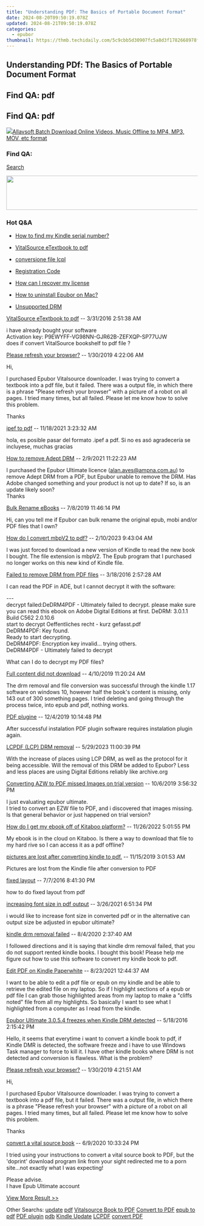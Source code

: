 ```yaml
---
title: "Understanding PDf: The Basics of Portable Document Format"
date: 2024-08-20T09:50:19.078Z
updated: 2024-08-21T09:50:19.078Z
categories:
  - epubor
thumbnail: https://thmb.techidaily.com/5c9cbb5d30907fc5a8d3f1782668978fcf6f103cacbe9ad11043aa91ad5ce8d7.jpg
---
```


## Understanding PDf: The Basics of Portable Document Format

## Find QA: pdf



## Find QA: pdf

<!-- affiliate ads begin -->
<a href="https://secure.2checkout.com/order/checkout.php?PRODS=4631056&QTY=1&AFFILIATE=108875&CART=1"><img src="https://secure.avangate.com/images/merchant/997e65474a248252883b485717f7d098/products/buy-windows.png" border="0">Allavsoft Batch Download Online Videos, Music Offline to MP4, MP3, MOV, etc format </a>
<!-- affiliate ads end -->
### Find QA:

[Search](http://www.epubor.com/Search.aspx?SystemID=46 "Find QA") 

<!-- affiliate ads begin -->
<a href="https://united.elfm.net/c/5597632/517826/4704" target="_top" id="517826"><img src="//a.impactradius-go.com/display-ad/4704-517826" border="0" alt="" width="728" height="90"/></a><img height="0" width="0" src="https://united.elfm.net/i/5597632/517826/4704" style="position:absolute;visibility:hidden;" border="0" />
<!-- affiliate ads end -->
### Hot Q&A

* [How to find my Kindle serial number?](https://tools.techidaily.com/epubor/products/)
* [VitalSource eTextbook to pdf](https://tools.techidaily.com/epubor/products/)
* [conversione file lcpl](https://tools.techidaily.com/epubor/products/)
* [Registration Code](https://tools.techidaily.com/epubor/products/)

* [How can I recover my license](https://tools.techidaily.com/epubor/products/)
* [How to uninstall Epubor on Mac?](https://tools.techidaily.com/epubor/products/)
* [Unsupported DRM](https://tools.techidaily.com/epubor/products/)

[VitalSource eTextbook to pdf](https://tools.techidaily.com/epubor/products/) \-- 3/31/2016 2:51:38 AM 

i have already bought your software   
 Activation key: P9EWYFF-VG98NN-GJR62B-ZEFXQP-SP77UJW  
 does if convert VitalSource bookshelf to pdf file ?

[Please refresh your browser?](https://tools.techidaily.com/epubor/products/) \-- 1/30/2019 4:22:06 AM 

Hi,

 I purchased Epubor Vitalsource downloader. I was trying to convert a textbook into a pdf file, but it failed. There was a output file, in which there is a phrase "Please refresh your browser" with a picture of a robot on all pages. I tried many times, but all failed. Please let me know how to solve this problem.

 Thanks

[ipef to pdf](https://tools.techidaily.com/epubor/products/) \-- 11/18/2021 3:23:32 AM 

hola, es posible pasar del formato .ipef a pdf. Si no es asó agradecería se incluyese, muchas gracias

[How to remove Adept DRM](https://tools.techidaily.com/epubor/products/) \-- 2/9/2021 11:22:23 AM 

I purchased the Epubor Ultimate licence (alan.aves@ampna.com.au) to remove Adept DRM from a PDF, but Epubor unable to remove the DRM. Has Adobe changed something and your product is not up to date? If so, is an update likely soon?  
 Thanks

[Bulk Rename eBooks](https://tools.techidaily.com/epubor/products/) \-- 7/8/2019 11:46:14 PM 

Hi, can you tell me if Epubor can bulk rename the original epub, mobi and/or PDF files that I own?  

[How do I convert mbpV2 to pdf?](https://tools.techidaily.com/epubor/products/) \-- 2/10/2023 9:43:04 AM 

I was just forced to download a new version of Kindle to read the new book I bought. The file extension is mbpV2\. The Epub program that I purchased no longer works on this new kind of Kindle file.

[Failed to remove DRM from PDF files](https://tools.techidaily.com/epubor/products/) \-- 3/18/2016 2:57:28 AM 

I can read the PDF in ADE, but I cannot decrypt it with the software:

 \---  
 decrypt failed:DeDRM4PDF - Ultimately failed to decrypt. please make sure you can read this ebook on Adobe Digital Editions at first. DeDRM: 3.0.1.1 Build C562 2.0.10.6  
 start to decrypt Oeffentliches recht - kurz gefasst.pdf  
 DeDRM4PDF: Key found.  
 Ready to start decrypting.  
 DeDRM4PDF: Encryption key invalid... trying others.  
 DeDRM4PDF - Ultimately failed to decrypt

 What can I do to decrypt my PDF files?

[Full content did not download](https://tools.techidaily.com/epubor/products/) \-- 4/10/2019 11:20:24 AM 

The drm removal and file conversion was successful through the kindle 1.17 software on windows 10, however half the book's content is missing, only 143 out of 300 something pages. I tried deleting and going through the process twice, into epub and pdf, nothing works. 

[PDF plugine](https://tools.techidaily.com/epubor/products/) \-- 12/4/2019 10:14:48 PM 

After successful instalation PDF plugin software requires instalation plugin again.

[LCPDF (LCP) DRM removal](http://www.epubor.com/lcpdf-lcp-drm-removal.html) \-- 5/29/2023 11:00:39 PM 

With the increase of places using LCP DRM, as well as the protocol for it being accessible. Will the removal of this DRM be added to Epubor? Less and less places are using Digital Editions reliably like archive.org

[Converting AZW to PDF missed Images on trial version](https://tools.techidaily.com/epubor/products/) \-- 10/6/2019 3:56:32 PM 

I just evaluating epubor ultimate.  
 I tried to convert an EZW file to PDF, and i discovered that images missing. Is that general behavior or just happened on trial version?

[How do I get my ebook off of Kitaboo platform?](https://tools.techidaily.com/epubor/products/) \-- 11/26/2022 5:01:55 PM 

My ebook is in the cloud on Kitaboo. Is there a way to download that file to my hard rive so I can access it as a pdf offline? 

[pictures are lost after converting kindle to pdf.](https://tools.techidaily.com/epubor/products/) \-- 11/15/2019 3:01:53 AM 

Pictures are lost from the Kindle file after conversion to PDF

[fixed layout](https://tools.techidaily.com/epubor/products/) \-- 7/7/2016 8:41:30 PM 

how to do fixed layout from pdf

[increasing font size in pdf output](https://tools.techidaily.com/epubor/products/) \-- 3/26/2021 6:51:34 PM 

i would like to increase font size in converted pdf or in the alternative can output size be adjusted in epubor ultimate?

[kindle drm removal failed](https://tools.techidaily.com/epubor/products/) \-- 8/4/2020 2:37:40 AM 

I followed directions and it is saying that kindle drm removal failed, that you do not support rented kindle books. I bought this book! Please help me figure out how to use this software to convert my kindle book to pdf.

[Edit PDF on Kindle Paperwhite](https://tools.techidaily.com/epubor/products/) \-- 8/23/2021 12:44:37 AM 

I want to be able to edit a pdf file or epub on my kindle and be able to retrieve the edited file on my laptop. So if I highlight sections of a epub or pdf file I can grab those highlighted areas from my laptop to make a "cliffs noted" file from all my highlights. So basically I want to see what I highlighted from a computer as I read from the kindle. 

[Epubor Ultimate 3.0.5.4 freezes when Kindle DRM detected](https://tools.techidaily.com/epubor/ultimate/) \-- 5/18/2016 2:15:42 PM 

Hello, it seems that everytime i want to convert a kindle book to pdf, if Kindle DMR is detected, the software freeze and i have to use Windows Task manager to force to kill it. I have other kindle books where DRM is not detected and conversion is flawless. What is the problem? 

[Please refresh your browser?](https://tools.techidaily.com/epubor/products/) \-- 1/30/2019 4:21:51 AM 

Hi,

 I purchased Epubor Vitalsource downloader. I was trying to convert a textbook into a pdf file, but it failed. There was a output file, in which there is a phrase "Please refresh your browser" with a picture of a robot on all pages. I tried many times, but all failed. Please let me know how to solve this problem.

 Thanks

[convert a vital source book](https://tools.techidaily.com/epubor/products/) \-- 6/9/2020 10:33:24 PM 

I tried using your instructions to convert a vital source book to PDF, but the 'doprint' download program link from your sight redirected me to a porn site...not exactly what I was expecting!

 Please advise.  
 I have Epub Ultimate account

[View More Result >>](http://www.epubor.com/Search.aspx?Key=pdf&Page=1&SystemID=46&sortkey=&stype=0&sort=0)

 Other Searchs: [update](https://tools.techidaily.com/epubor/products/) [pdf](https://tools.techidaily.com/epubor/products/) [Vitalsource Book to PDF](https://tools.techidaily.com/epubor/products/) [Convert to PDF](https://tools.techidaily.com/epubor/products/) [epub to pdf](https://tools.techidaily.com/epubor/products/) [PDF plugin](https://tools.techidaily.com/epubor/products/) [pdb](https://tools.techidaily.com/epubor/products/) [Kindle Update](https://tools.techidaily.com/epubor/products/) [LCPDF](https://tools.techidaily.com/epubor/products/) [convert PDF](https://tools.techidaily.com/epubor/products/)

<ins class="adsbygoogle"
     style="display:block"
     data-ad-format="autorelaxed"
     data-ad-client="ca-pub-7571918770474297"
     data-ad-slot="1223367746"></ins>



<ins class="adsbygoogle"
     style="display:block"
     data-ad-client="ca-pub-7571918770474297"
     data-ad-slot="8358498916"
     data-ad-format="auto"
     data-full-width-responsive="true"></ins>

